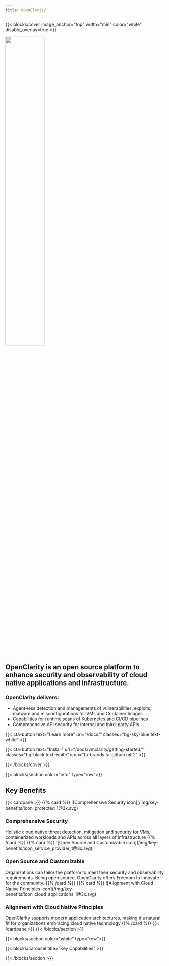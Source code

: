 ```yaml
---
title: OpenClarity
---
```


{{< blocks/cover image_anchor="top" width="min" color="white" disable_overlay=true >}}
<div class="bg-white p-5 hero-card col-12 col-sm-10 col-md-8 col-lg-6">

<img class="py-4" src="/img/color-logo/logo.svg" width="50%"/>

<h2 class="hero-header py-4">OpenClarity is an open source platform to enhance security and observability of cloud native applications and infrastructure.</h2>

<h3 class="hero-subtitle">OpenClarity delivers:</h3>
<ul>
<li>Agent-less detection and managements of vulnerabilities, exploits, malware and misconfigurations for VMs and Container Images</li>
<li>Capabilities for runtime scans of Kubernetes and CI/CD pipelines</li>
<li>Comprehensive API security for internal and third-party APIs</li>
</ul>

<div class="mx-auto">
  {{< cta-button text="Learn more" url="/docs/" classes="bg-sky-blue text-white" >}}

  {{< cta-button text="Install" url="/docs/vmclarity/getting-started/" classes="bg-black text-white" icon="fa-brands fa-github ml-2" >}}
</div>

</div>
{{< /blocks/cover >}}

{{< blocks/section color="info" type="row">}}

<h2 class="py-3">Key Benefits</h2>
{{< cardpane >}}
  {{% card %}}
  ![Comprehensive Security icon](/img/key-benefits/icon_protected_1@3x.svg) </br>
  <h3>Comprehensive Security</h3>
  Holistic cloud native threat detection, mitigation and security for VMs, containerized workloads and APIs across all layers of infrastructure
  {{% /card %}}
  {{% card %}}
  ![Open Source and Customizable icon](/img/key-benefits/icon_service_provider_1@3x.svg) </br>
  <h3>Open Source and Customizable</h3>
  Organizations can tailor the platform to meet their security and observability requirements. Being open source, OpenClarity offers Freedom to innovate for the community.
  {{% /card %}}
  {{% card %}}
  ![Alignment with Cloud Native Principles icon](/img/key-benefits/icon_cloud_applications_1@3x.svg) </br>
  <h3>Alignment with Cloud Native Principles</h3>
  OpenClarity supports modern application architectures, making it a natural fit for organizations embracing cloud native technology
  {{% /card %}}
{{< /cardpane >}}
{{< /blocks/section >}}

{{< blocks/section color="white" type="row">}}

{{< blocks/carousel title="Key Capabilities" >}}

{{< /blocks/section >}}

